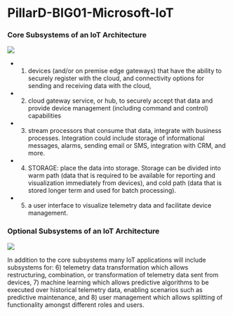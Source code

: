 # PillarD-BIG01-Microsoft-IoT

### Core Subsystems of an IoT Architecture
<img src="https://user-images.githubusercontent.com/31917400/63261251-ec6ee500-c27a-11e9-9aba-7ba231ae841a.jpg"/>

 - 1) devices (and/or on premise edge gateways) that have the ability to securely register with the cloud, and connectivity options for sending and receiving data with the cloud, 
 - 2) cloud gateway service, or hub, to securely accept that data and provide device management (including command and control) capabilities
 - 3) stream processors that consume that data, integrate with business processes. Integration could include storage of informational messages, alarms, sending email or SMS, integration with CRM, and more. 
 - 4) STORAGE: place the data into storage. Storage can be divided into warm path (data that is required to be available for reporting and visualization immediately from devices), and cold path (data that is stored longer term and used for batch processing).
 - 5) a user interface to visualize telemetry data and facilitate device management. 


### Optional Subsystems of an IoT Architecture
<img src="https://user-images.githubusercontent.com/31917400/63261796-415f2b00-c27c-11e9-8000-348fb580f490.jpg"/>

In addition to the core subsystems many IoT applications will include subsystems for: 6) telemetry data transformation which allows restructuring, combination, or transformation of telemetry data sent from devices, 7) machine learning which allows predictive algorithms to be executed over historical telemetry data, enabling scenarios such as predictive maintenance, and 8) user management which allows splitting of functionality amongst different roles and users.






































































































